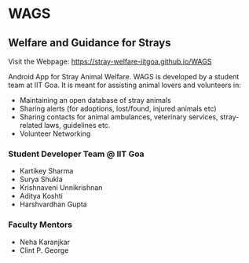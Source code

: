 # WAGS
## Welfare and Guidance for Strays

Visit the Webpage: https://stray-welfare-iitgoa.github.io/WAGS

Android App for Stray Animal Welfare.
WAGS is developed by a student team at IIT Goa. It is meant for assisting animal lovers and volunteers in:
- Maintaining an open database of stray animals
- Sharing alerts (for adoptions, lost/found, injured animals etc)
- Sharing contacts for animal ambulances, veterinary services, stray-related laws, guidelines etc.
- Volunteer Networking


### Student Developer Team @ IIT Goa
- Kartikey Sharma
- Surya Shukla
- Krishnaveni Unnikrishnan
- Aditya Koshti
- Harshvardhan Gupta

### Faculty Mentors
- Neha Karanjkar
- Clint P. George

